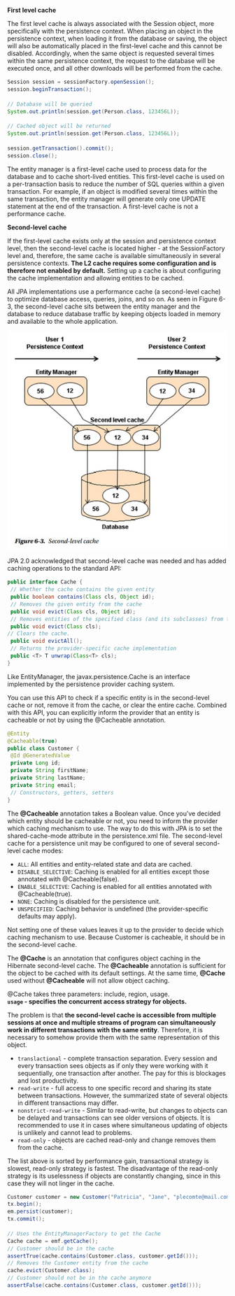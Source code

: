 **First level cache**  

The first level cache is always associated with the Session object, more specifically with the persistence context. 
When placing an object in the persistence context, when loading it from the database or saving, the object will 
also be automatically placed in the first-level cache and this cannot be disabled. Accordingly, when the same 
object is requested several times within the same persistence context, the request to the database will be 
executed once, and all other downloads will be performed from the cache.

```java
Session session = sessionFactory.openSession();
session.beginTransaction();
 
// Database will be queried
System.out.println(session.get(Person.class, 123456L));
 
// Cached object will be returned
System.out.println(session.get(Person.class, 123456L));
 
session.getTransaction().commit();
session.close();
```

The entity manager is a first-level cache used to process data for the database and to cache short-lived entities. 
This first-level cache is used on a per-transaction basis to reduce the number of SQL queries within a given transaction. 
For example, if an object is modified several times within the same transaction, the entity manager will generate only 
one UPDATE statement at the end of the transaction. A first-level cache is not a performance cache. 

**Second-level cache**  

If the first-level cache exists only at the session and persistence context level, then the second-level cache is 
located higher - at the SessionFactory level and, therefore, the same cache is available simultaneously in several 
persistence contexts. **The L2 cache requires some configuration and is therefore not enabled by default.** Setting up 
a cache is about configuring the cache implementation and allowing entities to be cached.

All JPA implementations use a performance cache (a second-level cache) to optimize database access, queries, 
joins, and so on. As seen in Figure 6-3, the second-level cache sits between the entity manager and the database to 
reduce database traffic by keeping objects loaded in memory and available to the whole application.

![second-level-cache](https://raw.githubusercontent.com/AdilhanKaikenov/jpa-study-project-02/master/src/main/java/com/epam/adilkhan/jpa/lesson24/etc/second-level-cache.jpg)

JPA 2.0 acknowledged that second-level cache was needed and has added caching operations to the standard API:
```java
public interface Cache {
 // Whether the cache contains the given entity
 public boolean contains(Class cls, Object id);
 // Removes the given entity from the cache
 public void evict(Class cls, Object id);
 // Removes entities of the specified class (and its subclasses) from the cache
 public void evict(Class cls);
// Clears the cache.
 public void evictAll();
 // Returns the provider-specific cache implementation
 public <T> T unwrap(Class<T> cls);
}
```
Like EntityManager, the javax.persistence.Cache is an interface implemented by the persistence provider caching system.

You can use this API to check if a specific entity is in the second-level cache or not, remove it from the cache, or 
clear the entire cache. Combined with this API, you can explicitly inform the provider that an entity is cacheable or 
not by using the @Cacheable annotation.

```java
@Entity
@Cacheable(true)
public class Customer {
 @Id @GeneratedValue
 private Long id;
 private String firstName;
 private String lastName;
 private String email;
 // Constructors, getters, setters
}
```

The **@Cacheable** annotation takes a Boolean value. Once you’ve decided which entity should be cacheable or 
not, you need to inform the provider which caching mechanism to use. The way to do this with JPA is to set the 
shared-cache-mode attribute in the persistence.xml file. 
The second-level cache for a persistence unit may be configured to one of several second-level cache modes:

- `ALL`: All entities and entity-related state and data are cached.
- `DISABLE_SELECTIVE`: Caching is enabled for all entities except those annotated with
@Cacheable(false).
- `ENABLE_SELECTIVE`: Caching is enabled for all entities annotated with @Cacheable(true).
- `NONE`: Caching is disabled for the persistence unit.
- `UNSPECIFIED`: Caching behavior is undefined (the provider-specific defaults may apply).

Not setting one of these values leaves it up to the provider to decide which caching mechanism to use. 
Because Customer is cacheable, it should be in the second-level cache.

The **@Cache** is an annotation that configures object caching in the Hibernate second-level cache. 
The **@Cacheable** annotation is sufficient for the object to be cached with its default settings. 
At the same time, **@Cache** used without **@Cacheable** will not allow object caching. 

@Cache takes three parameters: include, region, usage.  
**`usage` - specifies the concurrent access strategy for objects.**

The problem is that **the second-level cache is accessible from multiple sessions at once and multiple 
streams of program can simultaneously work in different transactions with the same entity**. Therefore, 
it is necessary to somehow provide them with the same representation of this object.

- `translactional` - complete transaction separation. Every session and every transaction sees objects as 
if only they were working with it sequentially, one transaction after another. The pay for this is 
blockages and lost productivity.
- `read-write` - full access to one specific record and sharing its state between transactions. 
However, the summarized state of several objects in different transactions may differ.
- `nonstrict-read-write` - Similar to read-write, but changes to objects can be delayed and transactions 
can see older versions of objects. It is recommended to use it in cases where simultaneous updating 
of objects is unlikely and cannot lead to problems.
- `read-only` - objects are cached read-only and change removes them from the cache.

The list above is sorted by performance gain, transactional strategy is slowest, read-only strategy is fastest. 
The disadvantage of the read-only strategy is its uselessness if objects are constantly changing, since 
in this case they will not linger in the cache.

```java
Customer customer = new Customer("Patricia", "Jane", "plecomte@mail.com");
tx.begin();
em.persist(customer);
tx.commit();

// Uses the EntityManagerFactory to get the Cache
Cache cache = emf.getCache();
// Customer should be in the cache
assertTrue(cache.contains(Customer.class, customer.getId()));
// Removes the Customer entity from the cache
cache.evict(Customer.class);
// Customer should not be in the cache anymore
assertFalse(cache.contains(Customer.class, customer.getId()));
```